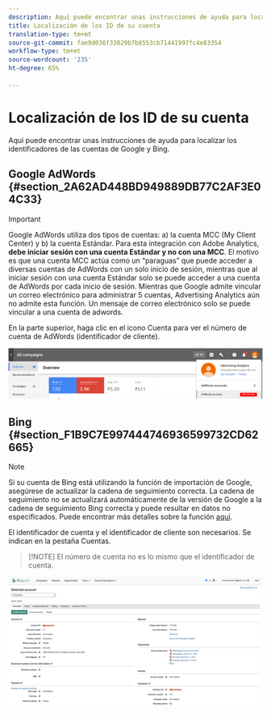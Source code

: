 ```yaml
---
description: Aquí puede encontrar unas instrucciones de ayuda para localizar los identificadores de las cuentas de Google y Bing.
title: Localización de los ID de su cuenta
translation-type: tm+mt
source-git-commit: fae9d036f33029b7b8553cb71441997fc4e83354
workflow-type: tm+mt
source-wordcount: '235'
ht-degree: 65%

---
```



# Localización de los ID de su cuenta

Aquí puede encontrar unas instrucciones de ayuda para localizar los identificadores de las cuentas de Google y Bing.

## Google AdWords {#section_2A62AD448BD949889DB77C2AF3E04C33}

>[!IMPORTANT]
>
>Google AdWords utiliza dos tipos de cuentas: a) la cuenta MCC (My Client Center) y b) la cuenta Estándar. Para esta integración con Adobe Analytics, **debe iniciar sesión con una cuenta Estándar y no con una MCC**. El motivo es que una cuenta MCC actúa como un “paraguas” que puede acceder a diversas cuentas de AdWords con un solo inicio de sesión, mientras que al iniciar sesión con una cuenta Estándar solo se puede acceder a una cuenta de AdWords por cada inicio de sesión. Mientras que Google admite vincular un correo electrónico para administrar 5 cuentas, Advertising Analytics aún no admite esta función. Un mensaje de correo electrónico solo se puede vincular a una cuenta de adwords.

En la parte superior, haga clic en el icono Cuenta para ver el número de cuenta de AdWords (identificador de cliente).

![](assets/google_account.png)

## Bing  {#section_F1B9C7E997444746936599732CD62665}

>[!NOTE]
>
>Si su cuenta de Bing está utilizando la función de importación de Google, asegúrese de actualizar la cadena de seguimiento correcta. La cadena de seguimiento no se actualizará automáticamente de la versión de Google a la cadena de seguimiento Bing correcta y puede resultar en datos no especificados. Puede encontrar más detalles sobre la función [aquí](https://help.ads.microsoft.com/apex/index/3/en/50851/).

El identificador de cuenta y el identificador de cliente son necesarios. Se indican en la pestaña Cuentas.

>[!NOTE] El número de cuenta no es lo mismo que el identificador de cuenta.

![](assets/bing_id.png)
